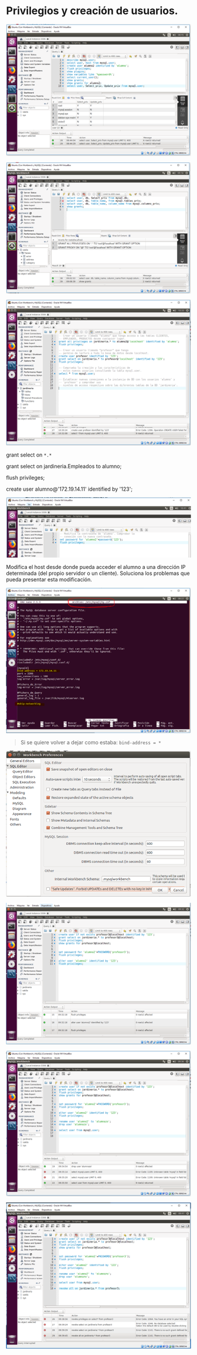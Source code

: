 # Privilegios y creación de usuarios.

![](./img/1.PNG)

![](./img/2.PNG)

![](./img/3.PNG)

grant select on `*.*`

grant select on jardineria.Empleados to alumno;

flush privileges;

create user alumno@'172.19.14.11' identified by '123';

![](./img/4.PNG)

Modifica el host desde donde pueda acceder el alumno a una dirección IP determinada (del propio servidor o un cliente). Soluciona los problemas que pueda presentar esta modificación.

![](./img/5.PNG)

> Si se quiere volver a dejar como estaba: `bind-address = *`

![](./img/6.PNG)

![](./img/7.PNG)

![](./img/8.PNG)

![](./img/9.PNG)
